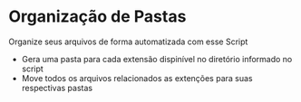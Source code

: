 # Organização de Pastas
Organize seus arquivos de forma automatizada com esse Script

- Gera uma pasta para cada extensão dispinível no diretório informado no script
- Move todos os arquivos relacionados as extenções para suas respectivas pastas
